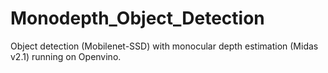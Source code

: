 # Monodepth_Object_Detection
Object detection (Mobilenet-SSD) with monocular depth estimation (Midas v2.1) running on Openvino.

